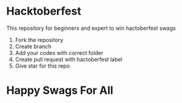 # Hacktoberfest
This repository for beginners and expert to win hactoberfest swags
<ol>
<li>Fork the repository </li>
<li>Create branch </li>
<li>Add your codes with correct folder</li>
<li>Create pull request with hactoberfest label</li>
<li>Give star for this repo</li>
</ol>

# Happy Swags For All
